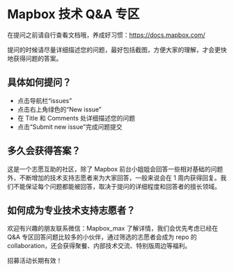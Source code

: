 # Mapbox 技术 Q&A 专区
在提问之前请自行查看文档哦，养成好习惯：https://docs.mapbox.com/

提问的时候请尽量详细描述您的问题，最好包括截图，方便大家的理解，才会更快地获得问题的答案。

## 具体如何提问？
- 点击导航栏“issues”
- 点击右上角绿色的“New issue”
- 在 Title 和 Comments 处详细描述您的问题
- 点击“Submit new issue”完成问题提交

## 多久会获得答案？
这是一个志愿互助的社区，除了 Mapbox 前台小姐姐会回答一些相对基础的问题外，不断增加的技术支持志愿者来为大家回答，一般来说会在 1 周内获得回复。我们不能保证每个问题都能被回答，取决于提问的详细程度和回答者的擅长领域。

## 如何成为专业技术支持志愿者？
欢迎有兴趣的朋友联系微信：Mapbox_max 了解详情，我们会优先考虑已经在 Q&A 专区回答问题比较多的小伙伴，通过筛选的志愿者会成为 repo 的 collaboration，还会获得聚餐、内部技术交流、特别版周边等福利。

招募活动长期有效！

